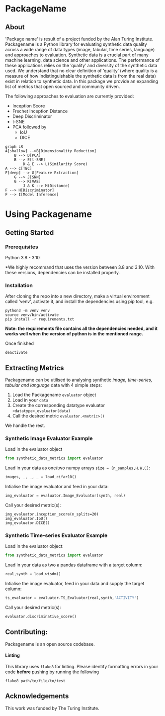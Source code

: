 # PackageName
## About
'Package name' is result of a project funded by the Alan Turing Institute. Packagename is a Python library for evaluating synthetic data quality across a wide range of data types (image, tabular, time series, language) and approaches to evaluation. Synthetic data is a crucial part of many machine learning,  data science and other  applications. The performance of these applications relies on the  ‘quality’ and diversity of the synthetic data used. We understand that no clear definition of ‘quality’ (where quality is a measure of how indistinguishable the synthetic data is from the real data) exist in relation to synthetic data. In this package we provide an expanding list of metrics that open sourced and community driven. 

The following approaches to evaluation are currently provided:
- Inception Score
- Frechet Inception Distance
- Deep Discriminator
- t-SNE
- PCA followed by
  - IoU
  - DICE
```mermaid
graph LR
A[shallow] -->B[Dimensionality Reduction]
    B --> D[PCA]
    B --> E[t-SNE]
        D & E --> L(Similarity Score)
A --> C[TBC]
F[deep] --> G[Feature Extraction]
    G --> J[SNN]
    G --> K[VAE]
        J & K --> M(Distance)
F --> H[Discriminator]
F --> I[Model Inference]
```




# Using Packagename

## Getting Started

### Prerequisites

Python 3.8 - 3.10  

*We highly recommand that uses the version between 3.8 and 3.10. With these versions, dependencies can be installed properly.


### Installation

After cloning the repo into a new directory, make a virtual environment called 'venv', activate it, and install the dependencies using pip tool, e.g.

``` shell
python3 -m venv venv
source venv/bin/activate
pip install -r requirements.txt
```

**Note: the requirements file contains all the dependencies needed, and it works well when the version of python is in the mentioned range.**

Once finished   

```
deactivate
```

## Extracting Metrics

Packagename can be utilised to analysing synthetic *image, time-series, tabular and language* data with 4 simple steps:

1) Load the Packagename `evaluator` object
2) Load in your `data`
3) Create the corresponding datatype evaluator `<datatype>_evaluator(data)` 
4) Call the desired metric `evaluator.<metric>()`

We handle the rest.

### Synthetic Image Evaluator Example

Load in the evaluator object
```python
from synthetic_data_metrics import evaluator
```

Load in your data as one/two numpy arrays `size = [n_samples,H,W,C]`:
```python
images, _, _, _ = load_cifar10()
```

Intialise the image evaluator and feed in your data:

```python
img_evaluator = evaluator.Image_Evaluator(synth, real)
```

Call your desired metric(s):
```
img_evaluator.inception_score(n_splits=20)
img_evaluator.IoU()
img_evaluator.DICE()
```


### Synthetic Time-series Evaluator Example

Load in the evaluator object:
```python
from synthetic_data_metrics import evaluator
```

Load in your data as two a pandas dataframe with a target column:

```python
real,synth = load_wisdm()
```

Intialise the image evaluator, feed in your data and supply the target column:
```python
ts_evaluator = evaluator.TS_Evaluator(real,synth,'ACTIVITY')
```

Call your desired metric(s):
```python
evaluator.discriminative_score()
```


## Contributing:
Packagename is an open source codebase.

#### Linting
This library uses `flake8` for linting. Please identify formatting errors in your code **before** pushing by running the following 

```
flake8 path/to/file/to/test
```

## Acknowledgements
This work was funded by The Turing Institute.
